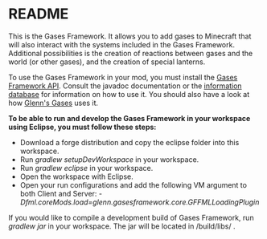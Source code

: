 # README #

This is the Gases Framework. It allows you to add gases to Minecraft that will also interact with the systems included in the Gases Framework. Additional possibilities is the creation of reactions between gases and the world (or other gases), and the creation of special lanterns.

To use the Gases Framework in your mod, you must install the [Gases Framework API](https://bitbucket.org/jamieswhiteshirt/gases-framework-api). Consult the javadoc documentation or the [information database](http://jamieswhiteshirt.com/minecraft/mods/gases/information/) for information on how to use it. You should also have a look at how [Glenn's Gases](https://bitbucket.org/jamieswhiteshirt/glenns-gases) uses it.

**To be able to run and develop the Gases Framework in your workspace using Eclipse, you must follow these steps:**

* Download a forge distribution and copy the eclipse folder into this workspace.
* Run *gradlew setupDevWorkspace* in your workspace.
* Run *gradlew eclipse* in your workspace.
* Open the workspace with Eclipse.
* Open your run configurations and add the following VM argument to both Client and Server: *-Dfml.coreMods.load=glenn.gasesframework.core.GFFMLLoadingPlugin*

If you would like to compile a development build of Gases Framework, run *gradlew jar* in your workspace. The jar will be located in /build/libs/ .